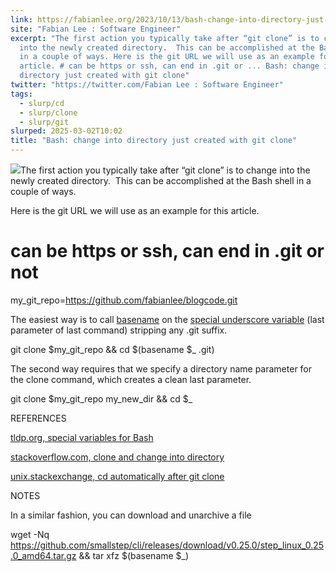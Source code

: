 ```yaml
---
link: https://fabianlee.org/2023/10/13/bash-change-into-directory-just-created-with-git-clone/
site: "Fabian Lee : Software Engineer"
excerpt: "The first action you typically take after “git clone” is to change
  into the newly created directory.  This can be accomplished at the Bash shell
  in a couple of ways. Here is the git URL we will use as an example for this
  article. # can be https or ssh, can end in .git or ... Bash: change into
  directory just created with git clone"
twitter: "https://twitter.com/Fabian Lee : Software Engineer"
tags:
  - slurp/cd
  - slurp/clone
  - slurp/git
slurped: 2025-03-02T10:02
title: "Bash: change into directory just created with git clone"
---
```


![](https://fabianlee.org/wp-content/uploads/2018/10/gnu-logo.gif)The first action you typically take after “git clone” is to change into the newly created directory.  This can be accomplished at the Bash shell in a couple of ways.

Here is the git URL we will use as an example for this article.

# can be https or ssh, can end in .git or not
my_git_repo=https://github.com/fabianlee/blogcode.git

The easiest way is to call [basename](https://man7.org/linux/man-pages/man1/basename.1.html) on the [special underscore variable](https://tldp.org/LDP/Bash-Beginners-Guide/html/sect_03_02.html#sect_03_02_05) (last parameter of last command) stripping any .git suffix.

git clone $my_git_repo && cd $(basename $_ .git)

The second way requires that we specify a directory name parameter for the clone command, which creates a clean last parameter.

git clone $my_git_repo my_new_dir && cd $_

REFERENCES

[tldp.org, special variables for Bash](https://tldp.org/LDP/Bash-Beginners-Guide/html/sect_03_02.html#sect_03_02_05)

[stackoverflow.com, clone and change into directory](https://stackoverflow.com/questions/56414849/how-do-i-git-clone-and-cd-into-the-folder-i-just-made-in-one-line)

[unix.stackexchange, cd automatically after git clone](https://unix.stackexchange.com/questions/97920/how-to-cd-automatically-after-git-clone)

NOTES

In a similar fashion, you can download and unarchive a file

wget -Nq https://github.com/smallstep/cli/releases/download/v0.25.0/step_linux_0.25.0_amd64.tar.gz && tar xfz $(basename $_)